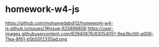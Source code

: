 # homework-w4-js
https://github.com/mohamedabdi12/homework-w4-js.github.io/issues/1#issue-625896806
https://user-images.githubusercontent.com/63940676/83054051-9ea3bc00-a006-11ea-8f61-b5b50f2335ad.png
